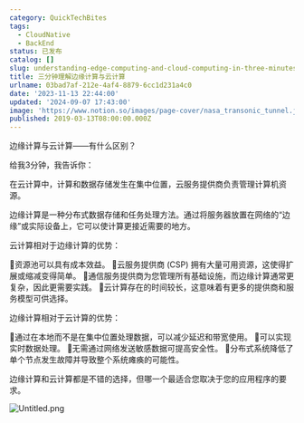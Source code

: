 ```yaml
---
category: QuickTechBites
tags:
  - CloudNative
  - BackEnd
status: 已发布
catalog: []
slug: understanding-edge-computing-and-cloud-computing-in-three-minutes
title: 三分钟理解边缘计算与云计算
urlname: 03bad7af-212e-4af4-8879-6cc1d231a4c0
date: '2023-11-13 22:44:00'
updated: '2024-09-07 17:43:00'
image: 'https://www.notion.so/images/page-cover/nasa_transonic_tunnel.jpg'
published: 2019-03-13T08:00:00.000Z
---
```


边缘计算与云计算——有什么区别？


给我3分钟，我告诉你：


在云计算中，计算和数据存储发生在集中位置，云服务提供商负责管理计算机资源。


边缘计算是一种分布式数据存储和任务处理方法。通过将服务器放置在网络的“边缘”或实际设备上，它可以使计算更接近需要的地方。


云计算相对于边缘计算的优势：


🔹资源池可以具有成本效益。
🔹云服务提供商 (CSP) 拥有大量可用资源，这使得扩展或缩减变得简单。
🔹通信服务提供商为您管理所有基础设施，而边缘计算通常更复杂，因此更需要实践。
🔹云计算存在的时间较长，这意味着有更多的提供商和服务模型可供选择。


边缘计算相对于云计算的优势：


🔸通过在本地而不是在集中位置处理数据，可以减少延迟和带宽使用。
🔸可以实现实时数据处理。
🔸无需通过网络发送敏感数据可提高安全性。
🔸分布式系统降低了单个节点发生故障并导致整个系统瘫痪的可能性。


边缘计算和云计算都是不错的选择，但哪一个最适合您取决于您的应用程序的要求。


![Untitled.png](https://prod-files-secure.s3.us-west-2.amazonaws.com/5d24fe63-e567-4804-86f9-9fdc62e13082/13581d9b-f241-4af1-9995-cb87504adaf1/Untitled.png?X-Amz-Algorithm=AWS4-HMAC-SHA256&X-Amz-Content-Sha256=UNSIGNED-PAYLOAD&X-Amz-Credential=ASIAZI2LB466XGR2SKZH%2F20250129%2Fus-west-2%2Fs3%2Faws4_request&X-Amz-Date=20250129T213255Z&X-Amz-Expires=3600&X-Amz-Security-Token=IQoJb3JpZ2luX2VjEI3%2F%2F%2F%2F%2F%2F%2F%2F%2F%2FwEaCXVzLXdlc3QtMiJGMEQCIDPTDFgIhCw63xKqMLA%2FFViT3A3%2Bqa8WQrXKhKLqky8gAiAgL73MA2ELX4HSKuZTKsCsytr4Vh9N8KpvMWv8NvizQCqIBAiW%2F%2F%2F%2F%2F%2F%2F%2F%2F%2F8BEAAaDDYzNzQyMzE4MzgwNSIMQKuwXAH9YPGhKf%2BcKtwDEeP54P4EQcm0ak2cp6QdFDGN5abUXyL5foWUst1g89wiSKj1Myab%2B3kwpY4yjqLqz%2FxpvbqcBWrmILkYb2OsFK%2BIgAY6%2BucTyfvd7bGUqGJ7ypafzIcX9kKKs4JdUK3VHPMjx7SWWTvccs6i1pgdWhKdNXbpBtF21lvEkL41SRkTix6edQ%2BldK5G8hIOdii%2BoBm8MSXO8RkkEp7n5xItl2vvwJRwH8gKect8HkSMUh7GetveBYgAJa7Pd93N02JmsSvUZrg2TxMwWcN%2BeqatTv8ocpisHclLQpyfUu%2FODKNvvq4G76svkFGdJpw2MHWZ9b%2B8wRFjVRMFw%2F%2B56B%2B3%2FZBsMe%2F6IXf5WShqSPfUMXf0uj%2F1H9G5uX2txhijhbkSNtbXONG9bQ3ihkPDRk1w3WjsZVeHlfPkICrFmp1WgeX5YTLBhKoiZ5AYhe9f339sUQIkmN8DgqKxY1UpzMhKXaDOoS8AxltI0l%2F708fTBdf7yfp%2FL9ySO%2FWIvRw5%2BovcqWAEfVeIyU%2FDhR1rgKDfQBo6%2F4RkT2i1UqqneEWwTDngeWQma6pecD53Ijahcco%2F3x3U7GXskkVLqkxr%2BmmUCIpUu1iudOOQNNsjcZNII7z4vCM2nzrVsZjqta0w%2FajqvAY6pgF9DaGMfLkjvQnxn6TpCPWTpHb5p%2F7YaqpfiEL6vMEfn%2BRZBAO9YUtSCPyY0SsvW8Tj7jYj6Vc97Z5aY1WeFpVsFSA2m4avmUeK%2FxN4AOpu210kqxPouwdd8JRVlpY%2By8n%2FflduKD95lkqNXbHWxbXiN2%2FGLT%2F42EEsqhHNEockPIQYUJe7MQ7spfxHd3q072X%2BUe0DmeRGMopOkBNP9nRVGwz8a21k&X-Amz-Signature=cfabdb2b31f004142c5470588dc6d181a62c9db3b3497f2f48f0eb7c531ee0a7&X-Amz-SignedHeaders=host&x-id=GetObject)

